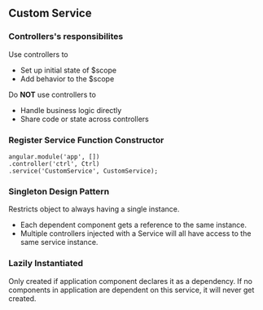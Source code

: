 ## Custom Service
### Controllers's responsibilites
Use controllers to
* Set up initial state of $scope
* Add behavior to the $scope

Do __NOT__ use controllers to
* Handle business logic directly
* Share code or state across controllers

### Register Service Function Constructor
```
angular.module('app', [])
.controller('ctrl', Ctrl)
.service('CustomService', CustomService);
```
### Singleton Design Pattern
Restricts object to always having a single instance.
* Each dependent component gets a reference to the same instance.
* Multiple controllers injected with a Service will all have access to the same service instance.

### Lazily Instantiated
Only created if application component declares it as a dependency.
If no components in application are dependent on this service, it will never get created.